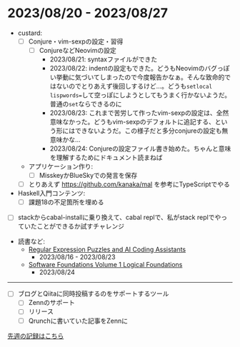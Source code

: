 # 2023/08/20 - 2023/08/27

- custard:
    - [ ] Conjure・vim-sexpの設定・習得
        - [ ] ConjureなどNeovimの設定
            - 2023/08/21: syntaxファイルができた
            - 2023/08/22: indentの設定もできた。どうもNeovimのバグっぽい挙動に気づいてしまったので今度報告かなぁ。そんな致命的ではないのでとりあえず後回しするけど...。どうも`setlocal lispwords=`して空っぽにしようとしてもうまく行かないようだ。普通の`set`ならできるのに
            - 2023/08/23: これまで苦労して作ったvim-sexpの設定は、全然意味なかった。どうもvim-sexpのデフォルトに追記する、という形にはできないようだ。この様子だと多分conjureの設定も無意味かな...
            - 2023/08/24: Conjureの設定ファイル書き始めた。ちゃんと意味を理解するためにドキュメント読まねば
    - アプリケーション作り:
        - [ ] MisskeyかBlueSkyでの発言を保存
    - [ ] とりあえず <https://github.com/kanaka/mal> を参考にTypeScriptでやる
- Haskell入門コンテンツ:
    - [ ] 課題18の不足箇所を埋める
- [ ] stackからcabal-installに乗り換えて、cabal replで、私がstack replでやっていたことができるか試すチャレンジ
- 読書など:
    - [Regular Expression Puzzles and AI Coding Assistants](https://www.manning.com/books/regular-expression-puzzles-and-ai-coding-assistants)
        - 2023/08/16 - 2023/08/23
    - [Software Foundations Volume 1 Logical Foundations](https://softwarefoundations.cis.upenn.edu/lf-current/index.html)
        - 2023/08/24

------

- [ ] ブログとQiitaに同時投稿するのをサポートするツール
    - [ ] Zennのサポート
    - [ ] リリース
    - [ ] Qrunchに書いていた記事をZennに

[先週の記録はこちら](https://github.com/igrep/daily-commits/blob/96a4aa58566a13c8a1b2186dc10557da7dc01406/yesterday.md)
